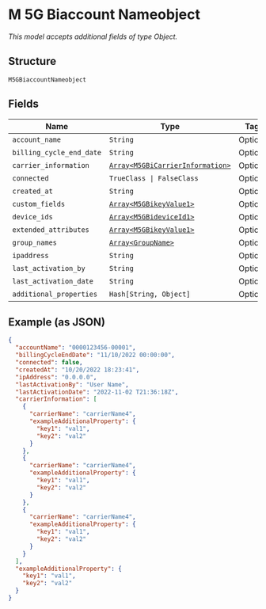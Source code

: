 
# M 5G Biaccount Nameobject

*This model accepts additional fields of type Object.*

## Structure

`M5GBiaccountNameobject`

## Fields

| Name | Type | Tags | Description |
|  --- | --- | --- | --- |
| `account_name` | `String` | Optional | - |
| `billing_cycle_end_date` | `String` | Optional | - |
| `carrier_information` | [`Array<M5GBiCarrierInformation>`](../../doc/models/m-5g-bi-carrier-information.md) | Optional | - |
| `connected` | `TrueClass \| FalseClass` | Optional | - |
| `created_at` | `String` | Optional | - |
| `custom_fields` | [`Array<M5GBikeyValue1>`](../../doc/models/m-5g-bikey-value-1.md) | Optional | - |
| `device_ids` | [`Array<M5GBideviceId1>`](../../doc/models/m-5g-bidevice-id-1.md) | Optional | - |
| `extended_attributes` | [`Array<M5GBikeyValue1>`](../../doc/models/m-5g-bikey-value-1.md) | Optional | - |
| `group_names` | [`Array<GroupName>`](../../doc/models/group-name.md) | Optional | - |
| `ipaddress` | `String` | Optional | - |
| `last_activation_by` | `String` | Optional | - |
| `last_activation_date` | `String` | Optional | - |
| `additional_properties` | `Hash[String, Object]` | Optional | - |

## Example (as JSON)

```json
{
  "accountName": "0000123456-00001",
  "billingCycleEndDate": "11/10/2022 00:00:00",
  "connected": false,
  "createdAt": "10/20/2022 18:23:41",
  "ipAddress": "0.0.0.0",
  "lastActivationBy": "User Name",
  "lastActivationDate": "2022-11-02 T21:36:18Z",
  "carrierInformation": [
    {
      "carrierName": "carrierName4",
      "exampleAdditionalProperty": {
        "key1": "val1",
        "key2": "val2"
      }
    },
    {
      "carrierName": "carrierName4",
      "exampleAdditionalProperty": {
        "key1": "val1",
        "key2": "val2"
      }
    },
    {
      "carrierName": "carrierName4",
      "exampleAdditionalProperty": {
        "key1": "val1",
        "key2": "val2"
      }
    }
  ],
  "exampleAdditionalProperty": {
    "key1": "val1",
    "key2": "val2"
  }
}
```

